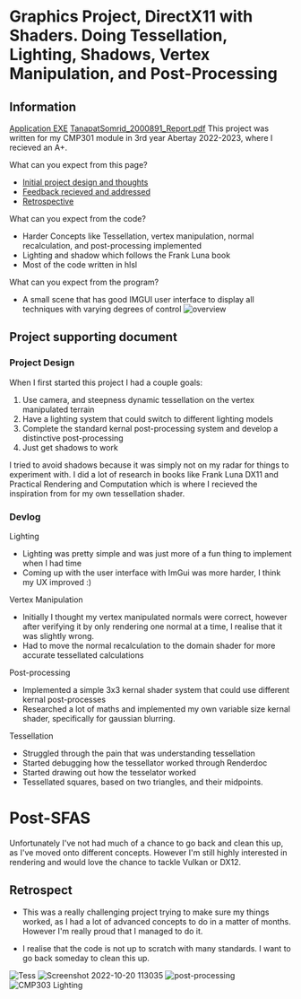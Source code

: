 # Graphics Project, DirectX11 with Shaders. Doing Tessellation, Lighting, Shadows, Vertex Manipulation, and Post-Processing

## Information

[Application EXE](https://drive.google.com/drive/folders/1RMM2ecpw69IVUgEdB33Sr3fYxV5SsCX8?usp=sharing)
[TanapatSomrid_2000891_Report.pdf](https://github.com/TaniCorn/Abertay-Projects/files/14812101/TanapatSomrid_2000891_Report.pdf)
This project was written for my CMP301 module in 3rd year Abertay 2022-2023, where I recieved an A+.

What can you expect from this page?

- [Initial project design and thoughts](#project-design)
- [Feedback recieved and addressed](#individual-feedback-recieved)
- [Retrospective](#retrospect)


What can you expect from the code?

- Harder Concepts like Tessellation, vertex manipulation, normal recalculation, and post-processing implemented
- Lighting and shadow which follows the Frank Luna book
- Most of the code written in hlsl

What can you expect from the program?

- A small scene that has good IMGUI user interface to display all techniques with varying degrees of control
![overview](https://user-images.githubusercontent.com/63819551/236672828-1e9fb187-b2c1-4796-883d-402ee9f1ffbe.png)

## Project supporting document
### Project Design

When I first started this project I had a couple goals:
1. Use camera, and steepness dynamic tessellation on the vertex manipulated terrain
2. Have a lighting system that could switch to different lighting models
3. Complete the standard kernal post-processing system and develop a distinctive post-processing
4. Just get shadows to work

I tried to avoid shadows because it was simply not on my radar for things to experiment with.
I did a lot of research in books like Frank Luna DX11 and Practical Rendering and Computation which is where I recieved the inspiration from for my own tessellation shader.

### Devlog

Lighting
 - Lighting was pretty simple and was just more of a fun thing to implement when I had time
 - Coming up with the user interface with ImGui was more harder, I think my UX improved :)

Vertex Manipulation
 - Initially I thought my vertex manipulated normals were correct, however after verifying it by only rendering one normal at a time, I realise that it was slightly wrong.
 - Had to move the normal recalculation to the domain shader for more accurate tessellated calculations

Post-processing
 - Implemented a simple 3x3 kernal shader system that could use different kernal post-processes
 - Researched a lot of maths and implemented my own variable size kernal shader, specifically for gaussian blurring.

Tessellation
- Struggled through the pain that was understanding tessellation
- Started debugging how the tessellator worked through Renderdoc
- Started drawing out how the tesselator worked
- Tessellated squares, based on two triangles, and their midpoints.

# Post-SFAS

Unfortunately I've not had much of a chance to go back and clean this up, as I've moved onto different concepts. However I'm still highly interested in rendering and would love the chance to tackle Vulkan or DX12.

## Retrospect

- This was a really challenging project trying to make sure my things worked, as I had a lot of advanced concepts to do in a matter of months. However I'm really proud that I managed to do it.

- I realise that the code is not up to scratch with many standards. I want to go back someday to clean this up.

![Tess](https://user-images.githubusercontent.com/63819551/236672836-dbe3fa31-ca16-41c4-bf04-5592a85f1a8a.png)
![Screenshot 2022-10-20 113035](https://user-images.githubusercontent.com/63819551/236672839-1f2a5a47-1fee-4c5d-9706-589f65035d56.png)
![post-processing](https://user-images.githubusercontent.com/63819551/236672846-12948a63-d86e-49c8-9953-816102a36843.png)
![CMP303 Lighting](https://user-images.githubusercontent.com/63819551/236673041-f97fae68-c730-43ef-9227-a5097312aa7c.png)
